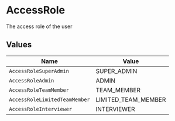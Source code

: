 # AccessRole

The access role of the user


## Values

| Name                          | Value                         |
| ----------------------------- | ----------------------------- |
| `AccessRoleSuperAdmin`        | SUPER_ADMIN                   |
| `AccessRoleAdmin`             | ADMIN                         |
| `AccessRoleTeamMember`        | TEAM_MEMBER                   |
| `AccessRoleLimitedTeamMember` | LIMITED_TEAM_MEMBER           |
| `AccessRoleInterviewer`       | INTERVIEWER                   |
